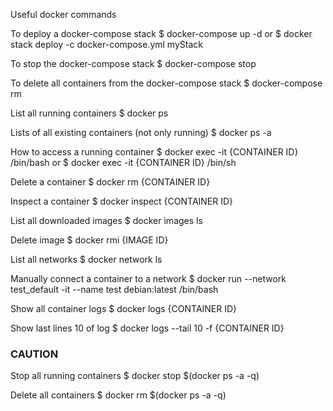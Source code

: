 Useful docker commands

To deploy a docker-compose stack
$ docker-compose up -d
or
$ docker stack deploy -c docker-compose.yml  myStack

To stop the docker-compose stack
$ docker-compose stop

To delete all containers from the docker-compose stack
$ docker-compose rm

List all running containers
$ docker ps

Lists of all existing containers (not only running)
$ docker ps -a

How to access a running container
$ docker exec -it  {CONTAINER ID} /bin/bash
or 
$ docker exec -it  {CONTAINER ID} /bin/sh 

Delete a container
$ docker rm {CONTAINER ID}

Inspect a container
$ docker inspect {CONTAINER ID}

List all downloaded images
$ docker images ls

Delete image
$ docker rmi {IMAGE ID}

List all networks
$ docker network ls

Manually connect a container to a network
$ docker run --network test_default -it --name test  debian:latest /bin/bash

Show all container  logs
$ docker logs  {CONTAINER ID}

Show last lines 10 of log 
$ docker logs --tail 10 -f  {CONTAINER ID}

### CAUTION ###
Stop all running containers
$ docker stop $(docker ps -a -q)

Delete all containers
$ docker rm $(docker ps -a -q)
